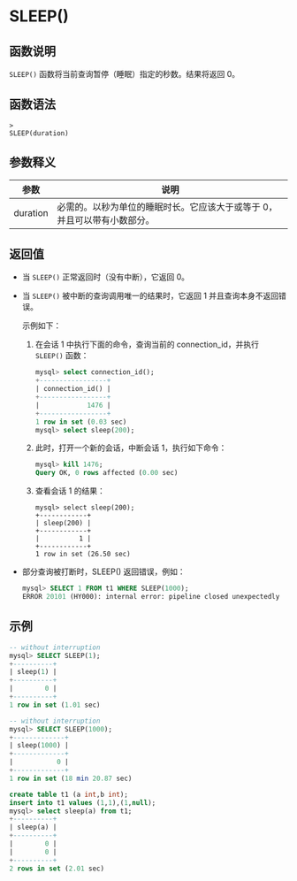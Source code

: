 # **SLEEP()**

## **函数说明**

`SLEEP()` 函数将当前查询暂停（睡眠）指定的秒数。结果将返回 0。

## **函数语法**

```
>
SLEEP(duration)
```

## **参数释义**

|  参数  | 说明 |
|  ----  | ----  |
| duration | 必需的。以秒为单位的睡眠时长。它应该大于或等于 0，并且可以带有小数部分。|

## **返回值**

- 当 `SLEEP()` 正常返回时（没有中断），它返回 0。

- 当 `SLEEP()` 被中断的查询调用唯一的结果时，它返回 1 并且查询本身不返回错误。

   示例如下：

   1. 在会话 1 中执行下面的命令，查询当前的 connection_id，并执行 `SLEEP()` 函数：

       ```sql
       mysql> select connection_id();
       +-----------------+
       | connection_id() |
       +-----------------+
       |            1476 |
       +-----------------+
       1 row in set (0.03 sec)
       mysql> select sleep(200);
       ```

   2. 此时，打开一个新的会话，中断会话 1，执行如下命令：

       ```sql
       mysql> kill 1476;
       Query OK, 0 rows affected (0.00 sec)
       ```

   3. 查看会话 1 的结果：

        ```
        mysql> select sleep(200);
        +------------+
        | sleep(200) |
        +------------+
        |          1 |
        +------------+
        1 row in set (26.50 sec)
        ```

- 部分查询被打断时，SLEEP() 返回错误，例如：

   ```sql
   mysql> SELECT 1 FROM t1 WHERE SLEEP(1000);
   ERROR 20101 (HY000): internal error: pipeline closed unexpectedly
   ```

## **示例**

```sql
-- without interruption
mysql> SELECT SLEEP(1);
+----------+
| sleep(1) |
+----------+
|        0 |
+----------+
1 row in set (1.01 sec)

-- without interruption
mysql> SELECT SLEEP(1000);
+-------------+
| sleep(1000) |
+-------------+
|           0 |
+-------------+
1 row in set (18 min 20.87 sec)

create table t1 (a int,b int);
insert into t1 values (1,1),(1,null);
mysql> select sleep(a) from t1;
+----------+
| sleep(a) |
+----------+
|        0 |
|        0 |
+----------+
2 rows in set (2.01 sec)
```
